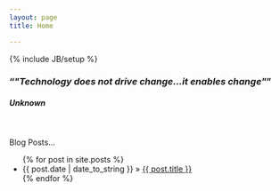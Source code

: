 ```yaml
---
layout: page
title: Home

---
```

{% include JB/setup %}


<div class="container">
  <h3><q><em>"Technology does not drive change...it enables change"</em></q></h3>
  <h5>Unknown</h5>
</div>
<br>
<!-- <h1>Test</h1> -->

<!-- <div class="contact">
  <p>
    <a href="http://github.com/Hjack/">github.com/Hjack</a><br />
    <a href="http://twitter.com/HakimuJ/">twitter.com/HakimuJ</a><br />
    <a href="http://www.linkedin.com/pub/hakimu-jackson/51/3a6/a08">LinkedIn</a><br />
  </p>
</div> -->

<!-- Read [Jekyll Quick Start](http://jekyllbootstrap.com/usage/jekyll-quick-start.html)

Complete usage and documentation available at: [Jekyll Bootstrap](http://jekyllbootstrap.com)

## Update Author Attributes

In `_config.yml` remember to specify your own data:
    
    title : My Blog =)
    
    author :
      name : Name Lastname
      email : blah@email.test
      github : username
      twitter : username

The theme should reference these variables whenever needed.
    
## Sample Posts

This blog contains sample posts which help stage pages and blog data.
When you don't need the samples anymore just delete the `_posts/core-samples` folder.

    $ rm -rf _posts/core-samples -->

Blog Posts...

<ul class="posts">
  {% for post in site.posts %}
    <li><span>{{ post.date | date_to_string }}</span> &raquo; <a href="{{ BASE_PATH }}{{ post.url }}">{{ post.title }}</a></li>
  {% endfor %}
</ul>

<!-- ## To-Do

This theme is still unfinished. If you'd like to be added as a contributor, [please fork](http://github.com/plusjade/jekyll-bootstrap)!
We need to clean up the themes, make theme usage guides with theme-specific markup examples.
 -->

